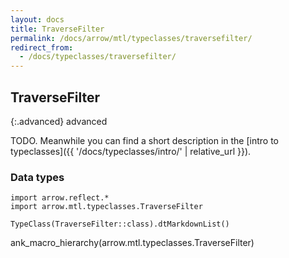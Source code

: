 ```yaml
---
layout: docs
title: TraverseFilter
permalink: /docs/arrow/mtl/typeclasses/traversefilter/
redirect_from:
  - /docs/typeclasses/traversefilter/
---
```


## TraverseFilter

{:.advanced}
advanced

TODO. Meanwhile you can find a short description in the [intro to typeclasses]({{ '/docs/typeclasses/intro/' | relative_url }}).


### Data types

```kotlin:ank:replace
import arrow.reflect.*
import arrow.mtl.typeclasses.TraverseFilter

TypeClass(TraverseFilter::class).dtMarkdownList()
```

ank_macro_hierarchy(arrow.mtl.typeclasses.TraverseFilter)
